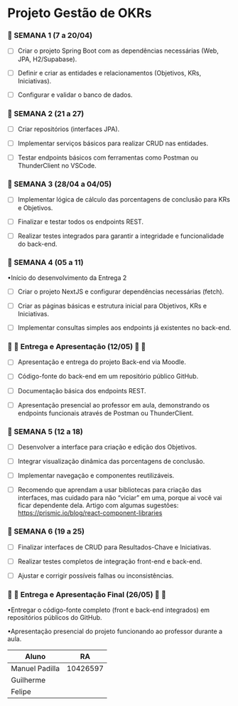# Projeto Gestão de OKRs



<h3>🪪 SEMANA 1 (7 a 20/04)</h3>

- [ ] Criar o projeto Spring Boot com as dependências necessárias (Web, JPA, H2/Supabase).

- [ ] Definir e criar as entidades e relacionamentos (Objetivos, KRs, Iniciativas).

- [ ] Configurar e validar o banco de dados.





<h3>🪪 SEMANA 2 (21 a 27) </h3>

- [ ] Criar repositórios (interfaces JPA).

- [ ] Implementar serviços básicos para realizar CRUD nas entidades.

- [ ] Testar endpoints básicos com ferramentas como Postman ou ThunderClient no VSCode.





<h3>🪪 SEMANA 3 (28/04 a 04/05)</h3>

- [ ] Implementar lógica de cálculo das porcentagens de conclusão para KRs e Objetivos.

- [ ] Finalizar e testar todos os endpoints REST.

- [ ] Realizar testes integrados para garantir a integridade e funcionalidade do back-end.





<h3>🪪 SEMANA 4 (05 a 11)</h3>

•Início do desenvolvimento da Entrega 2

- [ ] Criar o projeto NextJS e configurar dependências necessárias (fetch).

- [ ] Criar as páginas básicas e estrutura inicial para Objetivos, KRs e Iniciativas.

- [ ] Implementar consultas simples aos endpoints já existentes no back-end.





<h3>🪪 🪪 Entrega e Apresentação (12/05) 🪪 🪪</h3>

- [ ] Apresentação e entrega do projeto Back-end via Moodle.

- [ ] Código-fonte do back-end em um repositório público GitHub.

- [ ] Documentação básica dos endpoints REST.

- [ ] Apresentação presencial ao professor em aula, demonstrando os endpoints funcionais através de Postman ou ThunderClient.





<h3>🪪 SEMANA 5 (12 a 18)</h3>

- [ ] Desenvolver a interface para criação e edição dos Objetivos.

- [ ] Integrar visualização dinâmica das porcentagens de conclusão.

- [ ] Implementar navegação e componentes reutilizáveis.

- [ ] Recomendo que aprendam a usar bibliotecas para criação das interfaces, mas cuidado para não “viciar” em uma, porque  ai você vai ficar dependente dela. Artigo com algumas sugestões: https://prismic.io/blog/react-component-libraries





<h3>🪪 SEMANA 6 (19 a 25)</h3>

- [ ] Finalizar interfaces de CRUD para Resultados-Chave e Iniciativas.

- [ ] Realizar testes completos de integração front-end e back-end.

- [ ] Ajustar e corrigir possíveis falhas ou inconsistências.





<h3>🪪 🪪 Entrega e Apresentação Final (26/05) 🪪 🪪</h3>

•Entregar o código-fonte completo (front e back-end integrados) em repositórios públicos do GitHub.

•Apresentação presencial do projeto funcionando ao professor durante a aula.


| Aluno |  RA   |
|-------|-------|
|Manuel Padilla       |   10426597    |
|Guilherme       |       |
|Felipe       |       |
